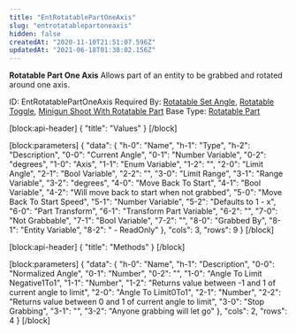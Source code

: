 ```yaml
---
title: "EntRotatablePartOneAxis"
slug: "entrotatablepartoneaxis"
hidden: false
createdAt: "2020-11-10T21:51:07.596Z"
updatedAt: "2021-06-18T01:38:02.156Z"
---
```

**Rotatable Part One Axis**
Allows part of an entity to be grabbed and rotated around one axis.

ID: EntRotatablePartOneAxis
Required By: [Rotatable Set Angle](doc:entrotatablesetangle), [Rotatable Toggle](doc:entrotatabletoggle), [Minigun Shoot With Rotatable Part](doc:entminigunshootwithrotatablepart)
Base Type: [Rotatable Part](doc:entrotatablepart)

[block:api-header]
{
  "title": "Values"
}
[/block]

[block:parameters]
{
  "data": {
    "h-0": "Name",
    "h-1": "Type",
    "h-2": "Description",
    "0-0": "Current Angle",
    "0-1": "Number Variable",
    "0-2": "degrees",
    "1-0": "Axis",
    "1-1": "Enum Variable<MB Axis>",
    "1-2": "",
    "2-0": "Limit Angle",
    "2-1": "Bool Variable",
    "2-2": "",
    "3-0": "Limit Range",
    "3-1": "Range Variable",
    "3-2": "degrees",
    "4-0": "Move Back To Start",
    "4-1": "Bool Variable",
    "4-2": "Will move back to start when not grabbed",
    "5-0": "Move Back To Start Speed",
    "5-1": "Number Variable",
    "5-2": "Defaults to 1 - x",
    "6-0": "Part Transform",
    "6-1": "Transform Part Variable",
    "6-2": "",
    "7-0": "Not Grabbable",
    "7-1": "Bool Variable",
    "7-2": "",
    "8-0": "Grabbed By",
    "8-1": "Entity Variable",
    "8-2": " - ReadOnly"
  },
  "cols": 3,
  "rows": 9
}
[/block]

[block:api-header]
{
  "title": "Methods"
}
[/block]

[block:parameters]
{
  "data": {
    "h-0": "Name",
    "h-1": "Description",
    "0-0": "Normalized Angle",
    "0-1": "Number",
    "0-2": "",
    "1-0": "Angle To Limit Negative1To1",
    "1-1": "Number",
    "1-2": "Returns value between -1 and 1 of current angle to limit",
    "2-0": "Angle To Limit0To1",
    "2-1": "Number",
    "2-2": "Returns value between 0 and 1 of current angle to limit",
    "3-0": "Stop Grabbing",
    "3-1": "",
    "3-2": "Anyone grabbing will let go"
  },
  "cols": 2,
  "rows": 4
}
[/block]